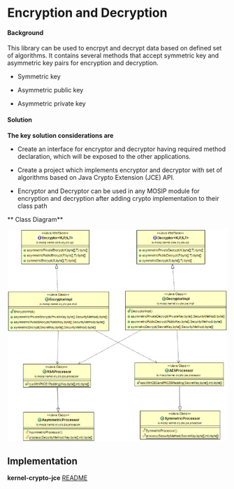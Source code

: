 ﻿# Encryption and Decryption

#### Background

This library can be used to encrpyt and decrypt data based on defined set of algorithms. It contains several methods that accept symmetric key and asymmetric key pairs for encryption and decryption.

- Symmetric key


- Asymmetric public key


- Asymmetric private key



#### Solution



**The key solution considerations are**


- Create an interface for encryptor and decryptor having required method declaration, which will be exposed to the other applications.


- Create a project which implements encryptor and decryptor with set of algorithms based on Java Crypto Extension (JCE) API.


- Encryptor and Decryptor can be used in any MOSIP module for encryption and decryption after adding crypto implementation to their class path



** Class Diagram**



![Class Diagram](_images/kernel-crypto-cd.png)




## Implementation


**kernel-crypto-jce** [README](../../../kernel/kernel-crypto-jce/README.md)